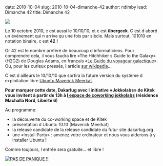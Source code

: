 date: 2010-10-04
slug: 2010-10-04-dimanche-42
author: ndimby
lead: Dimanche 42
title: Dimanche 42


[![](http://www.ubuntu.com/countdown/banner1.png)](http://www.ubuntu.com/)

    

Le 10 octobre 2010, c est aussi le 10/10/10, et c est **übergeek**. C est d abord un événement qui n arrive qu une fois par siècle. Mais surtout, 101010 en notation binaire, c est **42** !

Or 42 est le nombre préféré de beaucoup d informaticiens. Pour comprendre cela, il vous faudra lire «The Hitchhiker s Guide to the Galaxy» (H2G2) de Douglas Adams, en français «[Le Guide du voyageur galactique](http://fr.wikipedia.org/wiki/H2G2)». Ou, pour les curieux pressés, l article [sur wikipedia](http://fr.wikipedia.org/wiki/La_grande_question_sur_la_vie,_l&apos;univers_et_le_reste)&#8230;

C est d ailleurs le 10/10/10 que sortira la future version du système d exploitation libre [Ubuntu Maverick Meerkat](http://www.ubuntu.com/).

**Pour marquer cette date, Dakarlug avec l initiative «Jokkolabs» de Kitek vous invitent à partir de 13h à [l espace de coworking jokkolabs](http://bit.ly/bL5sWF) (résidence Machalla Nord, Liberté 6)**

Au programme:

*   la découverte du co-working space et de Kitek
*   présentation d Ubuntu 10.10 (Maverick Meerkat)
*   la release candidate de la release candidate du futur site dakarlug.org
*   une «Install Party» : amenez votre ordinateur et nous vous aiderons à y installer Ubuntu !

Comme toujours, l entrée sera gratuite&#8230; et libre !

[![PAS DE PANIQUE !!](http://upload.wikimedia.org/wikipedia/commons/thumb/1/1d/The_Hitchhiker&apos;s_Guide_to_the_Galaxy,_french.svg/200px-The_Hitchhiker&apos;s_Guide_to_the_Galaxy,_french.svg.png)](http://fr.wikipedia.org/wiki/42_(r%C3%A9ponse))

    